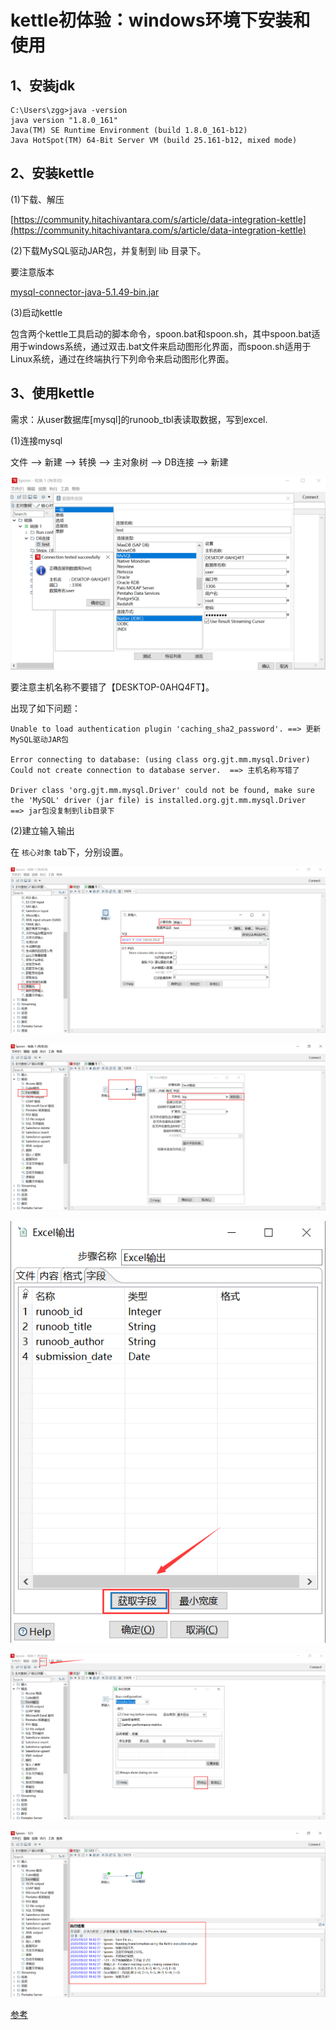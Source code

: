 # kettle初体验：windows环境下安装和使用

## 1、安装jdk

	C:\Users\zgg>java -version
	java version "1.8.0_161"
	Java(TM) SE Runtime Environment (build 1.8.0_161-b12)
	Java HotSpot(TM) 64-Bit Server VM (build 25.161-b12, mixed mode)

## 2、安装kettle

(1)下载、解压

[https://community.hitachivantara.com/s/article/data-integration-kettle](https://community.hitachivantara.com/s/article/data-integration-kettle)

(2)下载MySQL驱动JAR包，并复制到 lib 目录下。

要注意版本

[mysql-connector-java-5.1.49-bin.jar](https://dev.mysql.com/downloads/connector/j/5.1.html)

(3)启动kettle

包含两个kettle工具启动的脚本命令，spoon.bat和spoon.sh，其中spoon.bat适用于windows系统，通过双击.bat文件来启动图形化界面，而spoon.sh适用于Linux系统，通过在终端执行下列命令来启动图形化界面。

## 3、使用kettle

需求：从user数据库[mysql]的runoob_tbl表读取数据，写到excel.

(1)连接mysql

文件 --> 新建 --> 转换 --> 主对象树 --> DB连接 --> 新建

![kettle01](./image/kettle01.png)

要注意主机名称不要错了【DESKTOP-0AHQ4FT】。

出现了如下问题：


	Unable to load authentication plugin 'caching_sha2_password'. ==> 更新MySQL驱动JAR包

	Error connecting to database: (using class org.gjt.mm.mysql.Driver) Could not create connection to database server.  ==> 主机名称写错了

	Driver class 'org.gjt.mm.mysql.Driver' could not be found, make sure the 'MySQL' driver (jar file) is installed.org.gjt.mm.mysql.Driver  ==> jar包没复制到lib目录下

(2)建立输入输出

在 `核心对象` tab下，分别设置。

![kettle02](./image/kettle02.png)

![kettle03](./image/kettle03.png)

![kettle04](./image/kettle04.png)

![kettle05](./image/kettle05.png)

![kettle06](./image/kettle06.png)



[参考](http://dblab.xmu.edu.cn/blog/kettle/)